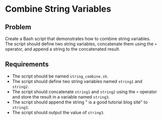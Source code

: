 # Combine String Variables

## Problem

Create a Bash script that demonstrates how to combine string variables. The script should define two string variables, concatenate them using the `+` operator, and append a string to the concatenated result.

## Requirements

- The script should be named `string_combine.sh`.
- The script should define two string variables named `string1` and `string2`.
- The script should concatenate `string1` and `string2` using the `+` operator and store the result in a variable named `string3`.
- The script should append the string " is a good tutorial blog site" to `string3`.
- The script should output the value of `string3`.
